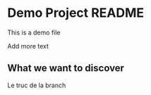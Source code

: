 # Demo Project README

This is a demo file

Add more text 

## What we want to discover

Le truc de la branch